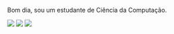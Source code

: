 Bom dia, sou um estudante de Ciência da Computação.

<img src="https://github-readme-stats.vercel.app/api/?username=thiago-o-dev&theme=dracula&hide_title=true&count_private=true&show_icons=true&include_all_commits=true">

<img src="https://github-readme-stats.vercel.app/api/top-langs/?username=thiago-o-dev&langs_count=6&theme=dracula&hide=css,html&count_private=false">

<img src="https://komarev.com/ghpvc/?username=thiago-o-dev&&style=flat-square"/>
